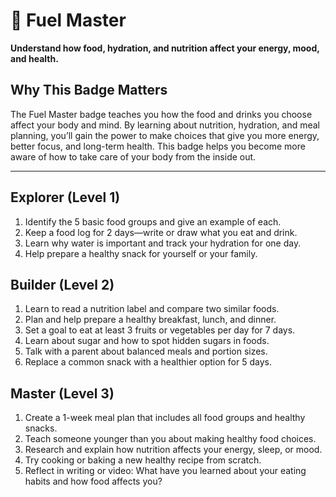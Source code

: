 # 🍎 Fuel Master

**Understand how food, hydration, and nutrition affect your energy, mood, and health.**

## Why This Badge Matters
The Fuel Master badge teaches you how the food and drinks you choose affect your body and mind. By learning about nutrition, hydration, and meal planning, you’ll gain the power to make choices that give you more energy, better focus, and long-term health. This badge helps you become more aware of how to take care of your body from the inside out.

---

## Explorer (Level 1)
1. Identify the 5 basic food groups and give an example of each.
2. Keep a food log for 2 days—write or draw what you eat and drink.
3. Learn why water is important and track your hydration for one day.
4. Help prepare a healthy snack for yourself or your family.

## Builder (Level 2)
1. Learn to read a nutrition label and compare two similar foods.
2. Plan and help prepare a healthy breakfast, lunch, and dinner.
3. Set a goal to eat at least 3 fruits or vegetables per day for 7 days.
4. Learn about sugar and how to spot hidden sugars in foods.
5. Talk with a parent about balanced meals and portion sizes.
6. Replace a common snack with a healthier option for 5 days.

## Master (Level 3)
1. Create a 1-week meal plan that includes all food groups and healthy snacks.
2. Teach someone younger than you about making healthy food choices.
3. Research and explain how nutrition affects your energy, sleep, or mood.
4. Try cooking or baking a new healthy recipe from scratch.
5. Reflect in writing or video: What have you learned about your eating habits and how food affects you?